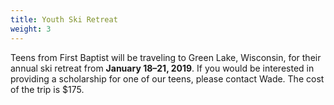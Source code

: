 ```yaml
---
title: Youth Ski Retreat
weight: 3
---
```


Teens from First Baptist will be traveling to Green Lake, Wisconsin, for their annual ski retreat from **January 18–21, 2019**. If you would be interested in providing a scholarship for one of our teens, please contact Wade. The cost of the trip is $175.